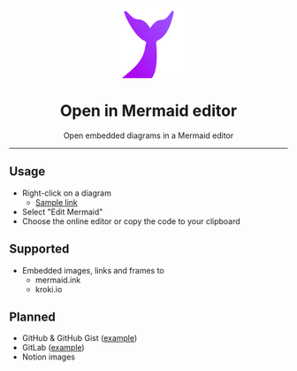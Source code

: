 <div align="center">
  <img src="icon.svg" width="128" />
</div>

<h1 align="center">
  Open in Mermaid editor
</h1>

<p align="center">
  Open embedded diagrams in a Mermaid editor
</p>

---

## Usage

- Right-click on a diagram
  - [Sample link](https://mermaid.ink/svg/pako:eNpVkEFPg0AQhf_KZk-atMWC0paDiaW1lyaa2FvpYcoO7EbY3SyDpgH-u0uNRuc0mfe9l8nreG4E8oSXDqxkh02mmZ-nYyqdaqiG5sSm08d-h8Rqo_HSs_XNzrBGGmuVLm-_-fUIsbTbjxgykkq_D99SevW_aOzZ5rgHS8ae_iqHT9Oz7VG9Sh__X5EOvev5WEBSwDQHx1JwJz7hNboalPBvd6Mh4ySxxownfhVYQFtRxjM9eLS1Agi3QpFx3MdUDU44tGTeLjrnCbkWf6CNAt9C_UtVBgR6U8fpYq8d-UZ8ZG50ocrx3rrKnyWRbZIgGOVZqUi251lu6qBRQoIj-bGKgziMlxBGGC8ieIgikZ_nq2UR3s8Lsbibh8CHYfgCSSN_6A)
- Select "Edit Mermaid"
- Choose the online editor or copy the code to your clipboard

## Supported

- Embedded images, links and frames to
  - mermaid.ink
  - kroki.io

## Planned

- GitHub & GitHub Gist ([example](https://gist.github.com/martinwoodward/8ad6296118c975510766d80310db71fd))
- GitLab ([example](https://gitlab.com/gitlab-com/www-gitlab-com/blob/master/sites/handbook/source/handbook/tools-and-tips/mermaid/index.html.md))
- Notion images

<!-- vim: set conceallevel=2 et ts=2 sw=2: -->
